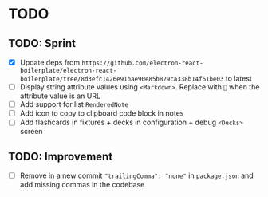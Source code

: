 # TODO

## TODO: Sprint

* [x] Update deps from `https://github.com/electron-react-boilerplate/electron-react-boilerplate/tree/8d3efc1426e91bae90e85b829ca338b14f61be03` to latest
* [ ] Display string attribute values using `<Markdown>`. Replace with `🔗` when the attribute value is an URL
* [ ] Add support for list `RenderedNote`
* [ ] Add icon to copy to clipboard code block in notes
* [ ] Add flashcards in fixtures + decks in configuration + debug `<Decks>` screen

## TODO: Improvement

* [ ] Remove in a new commit `"trailingComma": "none"` in `package.json` and add missing commas in the codebase
